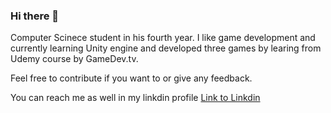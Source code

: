 ### Hi there 👋

<!--
**Shimshon21/Shimshon21** is a ✨ _special_ ✨ repository because its `README.md` (this file) appears on your GitHub profile.

Here are some ideas to get you started:

- 🔭 I’m currently working on ...
- 🌱 I’m currently learning ...
- 👯 I’m looking to collaborate on ...
- 🤔 I’m looking for help with ...
- 💬 Ask me about ...
- 📫 How to reach me: ...
- 😄 Pronouns: ...
- ⚡ Fun fact: ...
-->


Computer Scinece student in his fourth year.
I like game development and currently learning Unity engine and developed three games by learing from Udemy course by GameDev.tv.

Feel free to contribute if you want to or give any feedback.

You can reach me as well in my linkdin profile [Link to Linkdin](https://www.linkedin.com/in/shimshon-polak)
